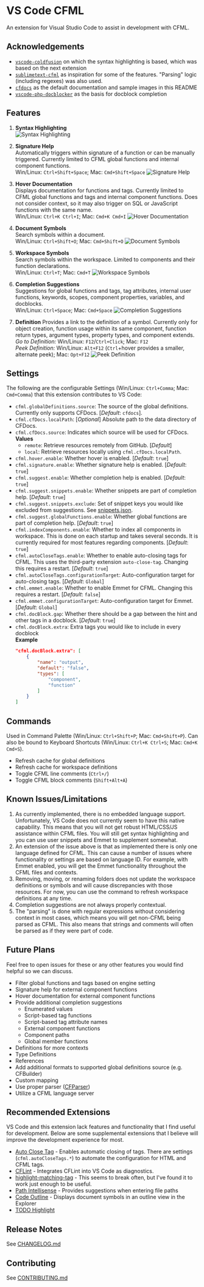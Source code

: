 # VS Code CFML

An extension for Visual Studio Code to assist in development with CFML.

## Acknowledgements

- [`vscode-coldfusion`](https://github.com/ilich/vscode-coldfusion/) on which the syntax highlighting is based, which was based on the next extension
- [`sublimetext-cfml`](https://github.com/jcberquist/sublimetext-cfml) as inspiration for some of the features. "Parsing" logic (including regexes) was also used.
- [`cfdocs`](https://github.com/foundeo/cfdocs/) as the default documentation and sample images in this README
- [`vscode-php-docblocker`](https://github.com/neild3r/vscode-php-docblocker) as the basis for docblock completion

## Features

1. **Syntax Highlighting**  
![Syntax Highlighting](./images/cfdocs_leaderboard.png)

1. **Signature Help**  
Automatically triggers within signature of a function or can be manually triggered. Currently limited to CFML global functions and internal component functions.  
Win/Linux: `Ctrl+Shift+Space`; Mac: `Cmd+Shift+Space`
![Signature Help](./images/cfdocs_leaderboard_signature.png)

1. **Hover Documentation**  
Displays documentation for functions and tags. Currently limited to CFML global functions and tags and internal component functions. Does not consider context, so it may also trigger on SQL or JavaScript functions with the same name.  
Win/Linux: `Ctrl+K Ctrl+I`; Mac: `Cmd+K Cmd+I`
![Hover Documentation](./images/cfdocs_leaderboard_hover.png)

1. **Document Symbols**  
Search symbols within a document.  
Win/Linux: `Ctrl+Shift+O`; Mac: `Cmd+Shift+O`
![Document Symbols](./images/cfdocs_leaderboard_document-symbols.png)

1. **Workspace Symbols**  
Search symbols within the workspace. Limited to components and their function declarations.  
Win/Linux: `Ctrl+T`; Mac: `Cmd+T`
![Workspace Symbols](./images/cfdocs_workspace-symbols.png)

1. **Completion Suggestions**  
Suggestions for global functions and tags, tag attributes, internal user functions, keywords, scopes, component properties, variables, and docblocks.  
Win/Linux: `Ctrl+Space`; Mac: `Cmd+Space`
![Completion Suggestions](./images/cfdocs_leaderboard_completion.png)

1. **Definition**
Provides a link to the definition of a symbol. Currently only for object creation, function usage within its same component, function return types, argument types, property types, and component extends.  
_Go to Definition:_ Win/Linux: `F12`/`Ctrl+Click`; Mac: `F12`  
_Peek Definition:_ Win/Linux: `Alt+F12` (`Ctrl`+hover provides a smaller, alternate peek); Mac: `Opt+F12`
![Peek Definition](./images/cfdocs_definition-peek.png)

## Settings

The following are the configurable Settings (Win/Linux: `Ctrl+Comma`; Mac: `Cmd+Comma`) that this extension contributes to VS Code:

- `cfml.globalDefinitions.source`: The source of the global definitions. Currently only supports CFDocs. [*Default*: `cfdocs`].
- `cfml.cfDocs.localPath`: [*Optional*] Absolute path to the data directory of CFDocs.
- `cfml.cfDocs.source`: Indicates which source will be used for CFDocs.  
**Values**
  - `remote`: Retrieve resources remotely from GitHub. [*Default*]
  - `local`: Retrieve resources locally using `cfml.cfDocs.localPath`.
- `cfml.hover.enable`: Whether hover is enabled. [*Default*: `true`]
- `cfml.signature.enable`: Whether signature help is enabled. [*Default*: `true`]
- `cfml.suggest.enable`: Whether completion help is enabled. [*Default*: `true`]
- `cfml.suggest.snippets.enable`: Whether snippets are part of completion help. [*Default*: `true`]
- `cfml.suggest.snippets.exclude`: Set of snippet keys you would like excluded from suggestions. See [snippets.json](./snippets/snippets.json).
- `cfml.suggest.globalFunctions.enable`: Whether global functions are part of completion help. [*Default*: `true`]
- `cfml.indexComponents.enable`: Whether to index all components in workspace. This is done on each startup and takes several seconds. It is currently required for most features regarding components. [*Default*: `true`]
- `cfml.autoCloseTags.enable`: Whether to enable auto-closing tags for CFML. This uses the third-party extension `auto-close-tag`. Changing this requires a restart. [*Default*: `true`]
- `cfml.autoCloseTags.configurationTarget`: Auto-configuration target for auto-closing tags. [*Default*: `Global`]
- `cfml.emmet.enable`: Whether to enable Emmet for CFML. Changing this requires a restart. [*Default*: `false`]
- `cfml.emmet.configurationTarget`: Auto-configuration target for Emmet. [*Default*: `Global`]
- `cfml.docBlock.gap`: Whether there should be a gap between the hint and other tags in a docblock. [*Default*: `true`]
- `cfml.docBlock.extra`: Extra tags you would like to include in every docblock  
  **Example**
    ```json
    "cfml.docBlock.extra": [
        {
            "name": "output",
            "default": "false",
            "types": [
                "component",
                "function"
            ]
        }
    ]
    ```

## Commands

Used in Command Palette (Win/Linux: `Ctrl+Shift+P`; Mac: `Cmd+Shift+P`). Can also be bound to Keyboard Shortcuts (Win/Linux: `Ctrl+K Ctrl+S`; Mac: `Cmd+K Cmd+S`).

- Refresh cache for global definitions
- Refresh cache for workspace definitions
- Toggle CFML line comments (`Ctrl+/`)
- Toggle CFML block comments (`Shift+Alt+A`)

## Known Issues/Limitations

1. As currently implemented, there is no embedded language support. Unfortunately, VS Code does not currently seem to have this native capability. This means that you will not get robust HTML/CSS/JS assistance within CFML files. You will still get syntax highlighting and you can use user snippets and Emmet to supplement somewhat.
1. An extension of the issue above is that as implemented there is only one language defined for CFML. This can cause a number of issues where functionality or settings are based on language ID. For example, with Emmet enabled, you will get the Emmet functionality throughout the CFML files and contexts.
1. Removing, moving, or renaming folders does not update the workspace definitions or symbols and will cause discrepancies with those resources. For now, you can use the command to refresh workspace definitions at any time.
1. Completion suggestions are not always properly contextual.
1. The "parsing" is done with regular expressions without considering context in most cases, which means you will get non-CFML being parsed as CFML. This also means that strings and comments will often be parsed as if they were part of code.

## Future Plans

Feel free to open issues for these or any other features you would find helpful so we can discuss.

- Filter global functions and tags based on engine setting
- Signature help for external component functions
- Hover documentation for external component functions
- Provide additional completion suggestions
  - Enumerated values
  - Script-based tag functions
  - Script-based tag attribute names
  - External component functions
  - Component paths
  - Global member functions
- Definitions for more contexts
- Type Definitions
- References
- Add additional formats to supported global definitions source (e.g. CFBuilder)
- Custom mapping
- Use proper parser ([CFParser](https://github.com/cfparser/cfparser))
- Utilize a CFML language server

## Recommended Extensions

VS Code and this extension lack features and functionality that I find useful for development. Below are some supplemental extensions that I believe will improve the development experience for most.

- [Auto Close Tag](https://marketplace.visualstudio.com/items?itemName=formulahendry.auto-close-tag) - Enables automatic closing of tags. There are settings (`cfml.autoCloseTags.*`) to automate the configuration for HTML and CFML tags.
- [CFLint](https://marketplace.visualstudio.com/items?itemName=KamasamaK.vscode-cflint) - Integrates CFLint into VS Code as diagnostics.
- [highlight-matching-tag](https://marketplace.visualstudio.com/items?itemName=vincaslt.highlight-matching-tag) - This seems to break often, but I've found it to work just enough to be useful.
- [Path Intellisense](https://marketplace.visualstudio.com/items?itemName=christian-kohler.path-intellisense) - Provides suggestions when entering file paths
- [Code Outline](https://marketplace.visualstudio.com/items?itemName=patrys.vscode-code-outline) - Displays document symbols in an outline view in the Explorer
- [TODO Highlight](https://marketplace.visualstudio.com/items?itemName=wayou.vscode-todo-highlight)

## Release Notes

See [CHANGELOG.md](/CHANGELOG.md)

## Contributing

See [CONTRIBUTING.md](/CONTRIBUTING.md)
